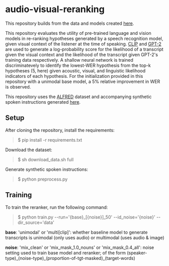 # audio-visual-reranking

This repository builds from the data and models created [here](https://github.com/Cylumn/embodied-multimodal-asr/). 

This repository evaluates the utility of pre-trained language and vision models in re-ranking hypotheses generated by a speech recognition model, given visual context of the listener at the time of speaking. [CLIP](https://github.com/openai/CLIP) and [GPT-2](https://github.com/openai/gpt-2) are used to generate a log-probability score for the likelihood of a transcript given the visual context and the likelihood of the transcript given GPT-2's training data respectively. A shallow neural network is trained discriminatevely to identify the lowest-WER hypothesis from the top-k hypotheses (5, here) given acoustic, visual, and linguistic likelihood indicators of each hypothesis. For the initialization provided in this repository with a unimodal base model, a 5% relative improvement in WER is observed.

This repository uses the [ALFRED](https://askforalfred.com/) dataset and accompanying synthetic spoken instructions generated [here](https://github.com/Cylumn/embodied-multimodal-asr/). 

## Setup

After cloning the repository, install the requirements:
> $ pip install -r requirements.txt

Download the dataset:
> $ sh download_data.sh full

Generate synthetic spoken instructions:
> $ python preprocess.py

## Training

To train the reranker, run the following command:
> $ python train.py --run='{base}_[{noise}]_50' --id_noise='{noise}' --dir_source='data'

**base**: 'unimodal' or 'multi[clip]': whether baseline model to generate transcripts is unimodal (only uses audio) or multimodal (uses audio & image)

**noise**: 'mix_clean' or 'mix_mask_1.0_nouns' or 'mix_mask_0.4_all': noise setting used to train base model and reranker; of the form (speaker-type)\_(noise-type)\_(proportion-of-tgt-masked)\_(target-words)
